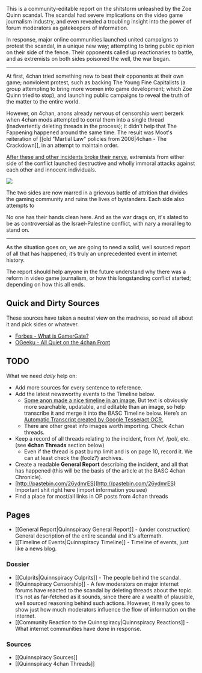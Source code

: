 This is a community-editable report on the shitstorm unleashed by the Zoe Quinn scandal. The scandal had severe implications on the video game journalism industry, and even revealed a troubling insight into the power of forum moderators as gatekeepers of information. 

In response, major online communities launched united campaigns to protest the scandal, in a unique new way; attempting to bring public opinion on their side of the fence. Their opponents called up reactionaries to battle, and as extremists on both sides poisoned the well, the war began. 

---

At first, 4chan tried something new to beat their opponents at their own game; nonviolent protest, such as backing The Young Fine Capitalists (a group attempting to bring more women into game development; which Zoe Quinn tried to stop), and launching public campaigns to reveal the truth of the matter to the entire world. 

However, on 4chan, anons already nervous of censorship went berzerk when 4chan mods attempted to corral them into a single thread (inadvertently deleting threads in the process); it didn't help that The Fappening happened around the same time. The result was Moot's reiteration of [[old "Martial Law" policies from 2006|4chan - The Crackdown]], in an attempt to maintain order.  

[After these and other incidents broke their nerve](http://ogeeku.com/blog/2014/09/15/gamergate-quiet-4chan-front/), extremists from either side of the conflict launched destructive and wholly immoral attacks against each other and innocent individuals.

![](http://i.imgur.com/H6nKwE6.jpg)

The two sides are now marred in a grievous battle of attrition that divides the gaming community and ruins the lives of bystanders. Each side also attempts to 

No one has their hands clean here. And as the war drags on, it's slated to be as controversial as the Israel-Palestine conflict, with nary a moral leg to stand on.

---

As the situation goes on, we are going to need a solid, well sourced report of all that has happened; it’s truly an unprecedented event in internet history. 

The report should help anyone in the future understand why there was a reform in video game journalism, or how this longstanding conflict started; depending on how this all ends.

## Quick and Dirty Sources

These sources have taken a neutral view on the madness, so read all about it and pick sides or whatever.

* [Forbes - What is GamerGate?](http://www.forbes.com/sites/quora/2014/10/13/what-is-gamergate-and-how-did-it-blow-up-into-such-a-giant-conspiracy/)
* [OGeeku - All Quiet on the 4chan Front](http://ogeeku.com/blog/2014/09/15/gamergate-quiet-4chan-front/)

## TODO

What we need *daily* help on:

* Add more sources for every sentence to reference.
* Add the latest newsworthy events to the Timeline below.
    * [Some anon made a nice timeline in an image.](http://i.imgur.com/2GvxDVx.jpg) But text is obviously more searchable, updatable, and editable than an image, so help transcribe it and merge it into the BASC Timeline below. Here’s an [Automatic Transcript created by Google Tesseract OCR.](https://docs.google.com/document/d/11YYBEDfWUhfnrzyWGHVRZr1DciQOLhyV_KJuagcHV_U/edit)
    * There are other great info images worth importing. Check 4chan threads.
* Keep a record of all threads relating to the incident, from /v/, /pol/, etc. (see **4chan Threads** section below)
    * Even if the thread is past bump limit and is on page 10, record it. We can at least check the (foolz?) archives.
* Create a readable **General Report** describing the incident, and all that has happened (this will be the basis of the article at the BASC 4chan Chronicle).
* [http://pastebin.com/26ydmrES](http://pastebin.com/26ydmrES) Important shit right here (import information you see)
* Find a place for most/all links in OP posts from 4chan threads

## Pages

* [[General Report|Quinnspiracy General Report]] - (under construction) General description of the entire scandal and it's aftermath.
* [[Timeline of Events|Quinnspiracy Timeline]] - Timeline of events, just like a news blog.

### Dossier

* [[Culprits|Quinnspiracy Culprits]] - The people behind the scandal.
* [[Quinnspiracy Censorship]] - A few moderators on major internet forums have reacted to the scandal by deleting threads about the topic. It's not as far-fetched as it sounds, since there are a wealth of plausible, well sourced reasoning behind such actions. However, it really goes to show just how much moderators influence the flow of information on the internet. 
* [[Community Reaction to the Quinnspiracy|Quinnspiracy Reactions]] - What internet communities have done in response.

### Sources

* [[Quinnspiracy Sources]]
* [[Quinnspiracy 4chan Threads]]